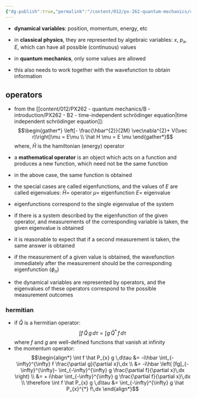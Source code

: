 ```yaml
---
{"dg-publish":true,"permalink":"/content/012/px-262-quantum-mechanics/c-the-basic-postulates/px-262-c2a-the-dynamical-variables/","noteIcon":"1","created":"2024-11-25T10:50:32.000+00:00","updated":"2024-12-07T14:11:18.581+00:00"}
---
```


 - **dynamical variables**: position, momentum, energy, etc
- in **classical physics**, they are represented by algebraic variables: ${} x$, $p_x$, $E$, which can have all possible (continuous) values

- in **quantum mechanics**, only some values are allowed
- this also needs to work together with the wavefunction to obtain information
## operators
- from the [[content/012/PX262 - quantum mechanics/B - introduction/PX262 - B2 - time-independent schrödinger equation\|time independent schrödinger equation]]: 
$$\begin{gather*}
	\left[- \frac{\hbar^{2}}{2M} \vec\nabla^{2}+ V(\vec r)\right]\mu  = E\mu \\
	\hat H \mu = E \mu
\end{gather*}$$
	where, $\hat H$ is the hamiltonian (energy) operator

- a **mathematical operator** is an object which acts on a function and produces a new function, which need not be the same function
- in the above case, the same function is obtained
- the special cases are called eigenfunctions, and the values of $E$ are called eigenvalues:
	  $\hat H =$ operator
	  $\mu =$ eigenfunction
	  $E=$ eigenvalue
- eigenfunctions correspond to the single eigenvalue of the system
- if there is a system described by the eigenfunction of the given operator, and measurements of the corresponding variable is taken, the given eigenvalue is obtained
- it is reasonable to expect that if a second measurement is taken, the same answer is obtained
- if the measurement of a given value is obtained, the wavefunction immediately after the measurement should be the corresponding eigenfunction ($\phi_{n}$)

- the dynamical variables are represented by operators, and the eigenvalues of these operators correspond to the possible measurement outcomes

### hermitian
- if $\hat Q$ is a hermitian operator: 
  $$\int f\,\hat Q\,g \,d\tau = \int g\,\hat Q^{*}\,f\,d\tau$$
	where $f$ and $g$ are well-defined functions that vanish at infinity
- the momentum operator: $$\begin{align*}
	\int f \hat P_{x} g \,d\tau &= -i\hbar \int_{-\infty}^{\infty} f \frac{\partial g}{\partial x}\,dx \\
	&= -i\hbar \left( [fg]_{-\infty}^{\infty}- \int_{-\infty}^{\infty} g \frac{\partial f}{\partial x}\,dx \right) \\
	&= + i\hbar \int_{-\infty}^{\infty} g \frac{\partial f}{\partial x}\,dx \\
	\therefore \int f \hat P_{x} g \,d\tau &= \int_{-\infty}^{\infty} g \hat P_{x}^{*} f\,dx
\end{align*}$$
